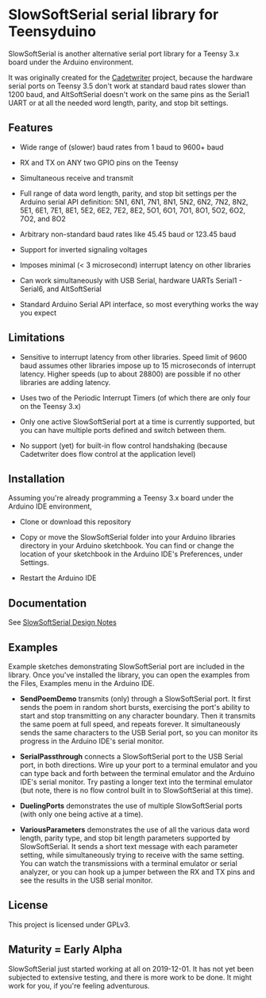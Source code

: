 # SlowSoftSerial serial library for Teensyduino

SlowSoftSerial is another alternative serial port library for
a Teensy 3.x board under the Arduino environment.

It was originally created for the
[Cadetwriter](https://github.com/IBM-1620/Cadetwriter) project,
because the hardware serial ports on Teensy 3.5 don't work at
standard baud rates slower than 1200 baud, and AltSoftSerial
doesn't work on the same pins as the Serial1 UART or at all the
needed word length, parity, and stop bit settings.

## Features

* Wide range of (slower) baud rates from 1 baud to 9600+ baud

* RX and TX on ANY two GPIO pins on the Teensy

* Simultaneous receive and transmit

* Full range of data word length, parity, and stop bit settings
per the Arduino serial API definition: 5N1, 6N1, 7N1, 8N1, 5N2,
6N2, 7N2, 8N2, 5E1, 6E1, 7E1, 8E1, 5E2, 6E2, 7E2, 8E2, 5O1, 6O1,
7O1, 8O1, 5O2, 6O2, 7O2, and 8O2

* Arbitrary non-standard baud rates like 45.45 baud or 123.45 baud

* Support for inverted signaling voltages

* Imposes minimal (< 3 microsecond) interrupt latency on other libraries

* Can work simultaneously with USB Serial, hardware UARTs Serial1 - Serial6,
and AltSoftSerial

* Standard Arduino Serial API interface, so most everything works
the way you expect

## Limitations

* Sensitive to interrupt latency from other libraries. Speed limit
of 9600 baud assumes other libraries impose up to 15 microseconds of
interrupt latency. Higher speeds (up to about 28800) are possible if
no other libraries are adding latency.

* Uses two of the Periodic Interrupt Timers (of which there are only
four on the Teensy 3.x)

* Only one active SlowSoftSerial port at a time is currently supported,
but you can have multiple ports defined and switch between them.

* No support (yet) for built-in flow control handshaking (because
Cadetwriter does flow control at the application level)

## Installation

Assuming you're already programming a Teensy 3.x board under the
Arduino IDE environment,

* Clone or download this repository

* Copy or move the SlowSoftSerial folder into your Arduino libraries
directory in your Arduino sketchbook. You can find or change the
location of your sketchbook in the Arduino IDE's Preferences, under
Settings.

* Restart the Arduino IDE

## Documentation

See [SlowSoftSerial Design Notes](SlowSoftSerial%20design%20notes.pdf)

## Examples

Example sketches demonstrating SlowSoftSerial port are included in
the library. Once you've installed the library, you can open the
examples from the Files, Examples menu in the Arduino IDE.

* __SendPoemDemo__ transmits (only) through a SlowSoftSerial port.
It first sends the poem in random short bursts, exercising the
port's ability to start and stop transmitting on any character
boundary. Then it transmits the same poem at full speed, and repeats
forever. It simultaneously sends the same characters to the USB Serial
port, so you can monitor its progress in the Arduino IDE's serial
monitor.

* __SerialPassthrough__ connects a SlowSoftSerial port to the USB
Serial port, in both directions. Wire up your port to a terminal
emulator and you can type back and forth between the terminal emulator
and the Arduino IDE's serial monitor. Try pasting a longer text into
the terminal emulator (but note, there is no flow control built in
to SlowSoftSerial at this time).

* __DuelingPorts__ demonstrates the use of multiple SlowSoftSerial
ports (with only one being active at a time).

* __VariousParameters__ demonstrates the use of all the various
data word length, parity type, and stop bit length parameters
supported by SlowSoftSerial. It sends a short text message with
each parameter setting, while simultaneously trying to receive
with the same setting. You can watch the transmissions with a
terminal emulator or serial analyzer, or you can hook up a jumper
between the RX and TX pins and see the results in the USB serial
monitor.

## License

This project is licensed under GPLv3.

## Maturity = Early Alpha

SlowSoftSerial just started working at all on 2019-12-01. It has not
yet been subjected to extensive testing, and there is more work to be
done. It might work for you, if you're feeling adventurous.
